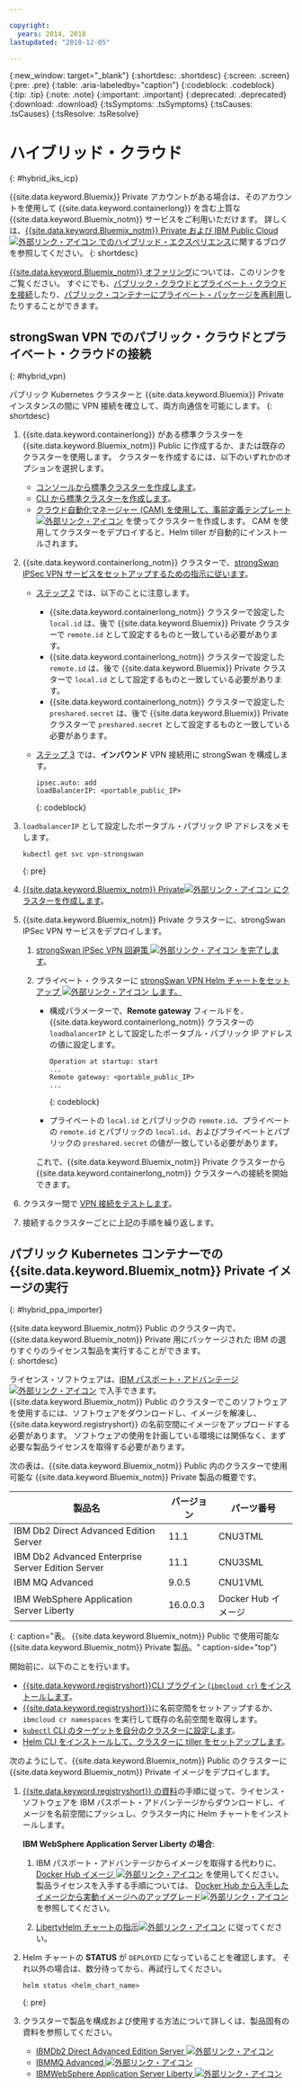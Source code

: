 ```yaml
---

copyright:
  years: 2014, 2018
lastupdated: "2018-12-05"

---
```


{:new_window: target="_blank"}
{:shortdesc: .shortdesc}
{:screen: .screen}
{:pre: .pre}
{:table: .aria-labeledby="caption"}
{:codeblock: .codeblock}
{:tip: .tip}
{:note: .note}
{:important: .important}
{:deprecated: .deprecated}
{:download: .download}
{:tsSymptoms: .tsSymptoms}
{:tsCauses: .tsCauses}
{:tsResolve: .tsResolve}


# ハイブリッド・クラウド
{: #hybrid_iks_icp}

{{site.data.keyword.Bluemix}} Private アカウントがある場合は、そのアカウントを使用して {{site.data.keyword.containerlong}} を含む上質な {{site.data.keyword.Bluemix_notm}} サービスをご利用いただけます。 詳しくは、[{{site.data.keyword.Bluemix_notm}} Private および IBM Public Cloud![外部リンク・アイコン](../icons/launch-glyph.svg "外部リンク・アイコン") でのハイブリッド・エクスペリエンス](http://ibm.biz/hybridJune2018)に関するブログを参照してください。
{: shortdesc}

[{{site.data.keyword.Bluemix_notm}} オファリング](cs_why.html#differentiation)については、このリンクをご覧ください。 すぐにでも、[パブリック・クラウドとプライベート・クラウドを接続](#hybrid_vpn)したり、[パブリック・コンテナーにプライベート・パッケージを再利用](#hybrid_ppa_importer)したりすることができます。

## strongSwan VPN でのパブリック・クラウドとプライベート・クラウドの接続
{: #hybrid_vpn}

パブリック Kubernetes クラスターと {{site.data.keyword.Bluemix}} Private インスタンスの間に VPN 接続を確立して、両方向通信を可能にします。
{: shortdesc}

1.  {{site.data.keyword.containerlong}} がある標準クラスターを {{site.data.keyword.Bluemix_notm}} Public に作成するか、または既存のクラスターを使用します。 クラスターを作成するには、以下のいずれかのオプションを選択します。 
    - [コンソールから標準クラスターを作成します](cs_clusters.html#clusters_ui)。 
    - [CLI から標準クラスターを作成します](cs_clusters.html#clusters_cli)。 
    - [クラウド自動化マネージャー (CAM) を使用して、事前定義テンプレート![外部リンク・アイコン](../icons/launch-glyph.svg "外部リンク・アイコン")](https://www.ibm.com/support/knowledgecenter/SS2L37_2.1.0.3/cam_deploy_IKS.html) を使ってクラスターを作成します。 CAM を使用してクラスターをデプロイすると、Helm tiller が自動的にインストールされます。

2.  {{site.data.keyword.containerlong_notm}} クラスターで、[strongSwan IPSec VPN サービスをセットアップするための指示に従います](cs_vpn.html#vpn_configure)。 

    *  [ステップ 2](cs_vpn.html#strongswan_2) では、以下のことに注意します。

       * {{site.data.keyword.containerlong_notm}} クラスターで設定した `local.id` は、後で {{site.data.keyword.Bluemix}} Private クラスターで `remote.id` として設定するものと一致している必要があります。 
       * {{site.data.keyword.containerlong_notm}} クラスターで設定した `remote.id` は、後で {{site.data.keyword.Bluemix}} Private クラスターで `local.id` として設定するものと一致している必要があります。
       * {{site.data.keyword.containerlong_notm}} クラスターで設定した `preshared.secret` は、後で {{site.data.keyword.Bluemix}} Private クラスターで `preshared.secret` として設定するものと一致している必要があります。

    *  [ステップ 3](cs_vpn.html#strongswan_3) では、**インバウンド** VPN 接続用に strongSwan を構成します。

       ```
       ipsec.auto: add
       loadBalancerIP: <portable_public_IP>
       ```
       {: codeblock}

3.  `loadbalancerIP` として設定したポータブル・パブリック IP アドレスをメモします。

    ```
    kubectl get svc vpn-strongswan
    ```
    {: pre}

4.  [{{site.data.keyword.Bluemix_notm}} Private![外部リンク・アイコン](../icons/launch-glyph.svg "外部リンク・アイコン") にクラスターを作成します](https://www.ibm.com/support/knowledgecenter/SSBS6K_2.1.0.3/installing/installing.html)。

5.  {{site.data.keyword.Bluemix_notm}} Private クラスターに、strongSwan IPSec VPN サービスをデプロイします。

    1.  [strongSwan IPSec VPN 回避策 ![外部リンク・アイコン](../icons/launch-glyph.svg "外部リンク・アイコン") を完了します](https://www.ibm.com/support/knowledgecenter/SS2L37_2.1.0.3/cam_strongswan.html)。 

    2.  プライベート・クラスターに [strongSwan VPN Helm チャートをセットアップ ![外部リンク・アイコン](../icons/launch-glyph.svg "外部リンク・アイコン") します。](https://www.ibm.com/support/knowledgecenter/SSBS6K_2.1.0.3/app_center/create_release.html) 
    
        *  構成パラメーターで、**Remote gateway** フィールドを、{{site.data.keyword.containerlong_notm}} クラスターの `loadbalancerIP` として設定したポータブル・パブリック IP アドレスの値に設定します。
    
           ```
           Operation at startup: start
           ...
           Remote gateway: <portable_public_IP>
           ...
           ```
           {: codeblock}
    
        *  プライベートの `local.id` とパブリックの `remote.id`、プライベートの `remote.id` とパブリックの `local.id`、およびプライベートとパブリックの `preshared.secret` の値が一致している必要があります。
        
        これで、{{site.data.keyword.Bluemix_notm}} Private クラスターから {{site.data.keyword.containerlong_notm}} クラスターへの接続を開始できます。

7.  クラスター間で [VPN 接続をテストします](cs_vpn.html#vpn_test)。

8.  接続するクラスターごとに上記の手順を繰り返します。 


## パブリック Kubernetes コンテナーでの {{site.data.keyword.Bluemix_notm}} Private イメージの実行
{: #hybrid_ppa_importer}

{{site.data.keyword.Bluemix_notm}} Public のクラスター内で、{{site.data.keyword.Bluemix_notm}} Private 用にパッケージされた IBM の選りすぐりのライセンス製品を実行することができます。  
{: shortdesc}

ライセンス・ソフトウェアは、[IBM パスポート・アドバンテージ ![外部リンク・アイコン](../icons/launch-glyph.svg "外部リンク・アイコン")](https://www-01.ibm.com/software/passportadvantage/index.html) で入手できます。 {{site.data.keyword.Bluemix_notm}} Public のクラスターでこのソフトウェアを使用するには、ソフトウェアをダウンロードし、イメージを解凍し、{{site.data.keyword.registryshort}} の名前空間にイメージをアップロードする必要があります。 ソフトウェアの使用を計画している環境には関係なく、まず必要な製品ライセンスを取得する必要があります。 

次の表は、{{site.data.keyword.Bluemix_notm}} Public 内のクラスターで使用可能な {{site.data.keyword.Bluemix_notm}} Private 製品の概要です。

| 製品名 | バージョン | パーツ番号 |
| --- | --- | --- |
| IBM Db2 Direct Advanced Edition Server | 11.1 | CNU3TML |
| IBM Db2 Advanced Enterprise Server Edition Server | 11.1 | CNU3SML |
| IBM MQ Advanced | 9.0.5 | CNU1VML |
| IBM WebSphere Application Server Liberty | 16.0.0.3 | Docker Hub イメージ |
{: caption="表。 {{site.data.keyword.Bluemix_notm}} Public で使用可能な {{site.data.keyword.Bluemix_notm}} Private 製品。" caption-side="top"}

開始前に、以下のことを行います。 
- [{{site.data.keyword.registryshort}}CLI プラグイン (`ibmcloud cr`) をインストールします](/docs/services/Registry/registry_setup_cli_namespace.html#registry_cli_install)。 
- [{{site.data.keyword.registryshort}}](/docs/services/Registry/registry_setup_cli_namespace.html#registry_namespace_add)に名前空間をセットアップするか、`ibmcloud cr namespaces` を実行して既存の名前空間を取得します。 
- [`kubectl` CLI のターゲットを自分のクラスターに設定します](/docs/containers/cs_cli_install.html#cs_cli_configure)。 
- [Helm CLI をインストールして、クラスターに tiller をセットアップします](/docs/containers/cs_integrations.html#helm)。 

次のようにして、{{site.data.keyword.Bluemix_notm}} Public のクラスターに {{site.data.keyword.Bluemix_notm}} Private イメージをデプロイします。

1.  [{{site.data.keyword.registryshort}} の資料](/docs/services/Registry/ts_index.html#ts_ppa)の手順に従って、ライセンス・ソフトウェアを IBM パスポート・アドバンテージからダウンロードし、イメージを名前空間にプッシュし、クラスター内に Helm チャートをインストールします。 

    **IBM WebSphere Application Server Liberty の場合**:
    
    1.  IBM パスポート・アドバンテージからイメージを取得する代わりに、[Docker Hub イメージ ![外部リンク・アイコン](../icons/launch-glyph.svg "外部リンク・アイコン")](https://hub.docker.com/_/websphere-liberty/) を使用してください。 製品ライセンスを入手する手順については、
[Docker Hub から入手したイメージから実動イメージへのアップグレード![外部リンク・アイコン](../icons/launch-glyph.svg "外部リンク・アイコン")](https://github.com/WASdev/ci.docker/tree/master/ga/production-upgrade) を参照してください。
    
    2.  [LibertyHelm チャートの指示![外部リンク・アイコン](../icons/launch-glyph.svg "外部リンク・アイコン")](https://www.ibm.com/support/knowledgecenter/en/SSEQTP_liberty/com.ibm.websphere.wlp.doc/ae/rwlp_icp_helm.html) に従ってください。 

2.  Helm チャートの **STATUS** が `DEPLOYED` になっていることを確認します。 それ以外の場合は、数分待ってから、再試行してください。
    ```
    helm status <helm_chart_name>
    ```
    {: pre}
   
3.  クラスターで製品を構成および使用する方法について詳しくは、製品固有の資料を参照してください。 

    - [IBMDb2 Direct Advanced Edition Server ![外部リンク・アイコン](../icons/launch-glyph.svg "外部リンク・アイコン")](https://www.ibm.com/support/knowledgecenter/en/SSEPGG_11.1.0/com.ibm.db2.luw.licensing.doc/doc/c0070181.html) 
    - [IBMMQ Advanced ![外部リンク・アイコン](../icons/launch-glyph.svg "外部リンク・アイコン")](https://www.ibm.com/support/knowledgecenter/en/SSFKSJ_9.0.0/com.ibm.mq.helphome.v90.doc/WelcomePagev9r0.html)
    - [IBMWebSphere Application Server Liberty ![外部リンク・アイコン](../icons/launch-glyph.svg "外部リンク・アイコン")](https://www.ibm.com/support/knowledgecenter/en/SSEQTP_liberty/as_ditamaps/was900_welcome_liberty.html)
